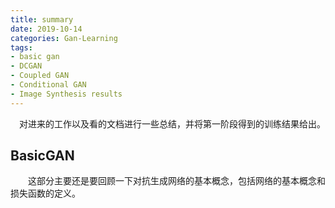```yaml
---
title: summary
date: 2019-10-14
categories: Gan-Learning
tags:
- basic gan
- DCGAN
- Coupled GAN
- Conditional GAN
- Image Synthesis results
---
```


​	　对进来的工作以及看的文档进行一些总结，并将第一阶段得到的训练结果给出。

<!-- more -->

## BasicGAN

　　这部分主要还是要回顾一下对抗生成网络的基本概念，包括网络的基本概念和损失函数的定义。

